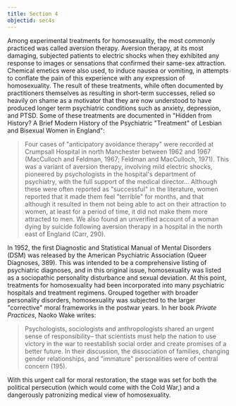 ```yaml
---
title: Section 4
objectid: sec4s
---
```

Among experimental treatments for homosexuality, the most commonly practiced was called aversion therapy. Aversion therapy, at its most damaging, subjected patients to electric shocks when they exhibited any response to images or sensations that confirmed their same-sex attraction. Chemical emetics were also used, to induce nausea or vomiting, in attempts to conflate the pain of this experience with any expression of homosexuality. The result of these treatments, while often documented by practitioners themselves as resulting in short-term successes, relied so heavily on shame as a motivator that they are now understood to have produced longer term psychiatric conditions such as anxiety, depression, and PTSD. Some of these treatments are documented in "Hidden from History? A Brief Modern History of the Psychiatric "Treatment" of Lesbian and Bisexual Women in England":

> Four cases of "anticipatory avoidance therapy" were recorded at Crumpsall Hospital in north Manchester between 1962 and 1967 (MacCulloch and Feldman, 1967; Feldman and MacCulloch, 1971). This was a variant of aversion therapy, involving mild electric shocks, pioneered by psychologists in the hospital's department of psychiatry, with the full support of the medical director… Although these were often reported as "successful" in the literature, women reported that it made them feel "terrible" for months, and that although it resulted in them not being able to act on their attraction to women, at least for a period of time, it did not make them more attracted to men. We also found an unverified account of a woman dying by suicide following aversion therapy in a hospital in the north east of England (Carr, 290).

In 1952, the first Diagnostic and Statistical Manual of Mental Disorders (DSM) was released by the American Psychiatric Association (Queer Diagnoses, 389). This was intended to be a comprehensive listing of psychiatric diagnoses, and in this original issue, homosexuality was listed as a sociopathic personality disturbance and sexual deviation. At this point, treatments for homosexuality had been incorporated into many psychiatric hospitals and treatment regimens. Grouped together with broader personality disorders, homosexuality was subjected to the larger "corrective" moral frameworks in the postwar years.  In her book _Private Practices_, Naoko Wake writes:

> Psychologists, sociologists and anthropologists shared an urgent sense of responsibility– that scientists must help the nation to use victory in the war to reestablish social order and create promises of a better future.  In their discussion, the dissociation of families, changing gender relationships, and "immature" personalities were of central concern (195).

With this urgent call for moral restoration, the stage was set for both the political persecution (which would come with the Cold War,) and a dangerously patronizing medical view of homosexuality.
